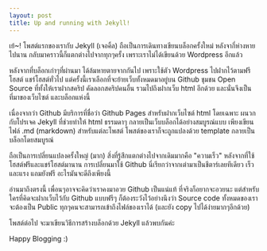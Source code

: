 ```yaml
---
layout: post
title: Up and running with Jekyll!
---
```


เย้~! โพสต์แรกของเรากับ Jekyll (เจอคิ้ล) ถือเป็นการเดินทางเขียนบล็อกครั้งใหม่ หลังจากี่ห่างหายไปนาน กลับมาคราวนี้ก็แตกต่างไปจากทุกๆครั้ง เพราะเราไม่ได้เขียนด้วย Wordpress อีกแล้ว 

หลังจากที่บล็อกเก่าๆที่ผ่านมา ได้ล้มหายตายจากกันไป เพราะใช้ตัว Wordpress ไปฝากไว้ตามฟรีโฮสต์ แชร์โฮสต์ทั่วไป แต่ครั้งนี้เราเลือกที่จะย้ายเว็บทั้งหมดมาอยู่บน Github ชุมชน Open Source ที่ทั้งให้เราฝากสคริป คัดลอกสคริปคนอื่น รวมไปถึงฝากเว็บ html อีกด้วย และนั่นจึงเป็นที่มาของเว็บไซต์ และบล็อกแห่งนี้

เนื่องจากว่า Github มีบริการที่ชื่อว่า Github Pages สำหรับฝากเว็บไซต์ html โดยเฉพาะ ผนวกกับโปรเจค Jekyll ที่ช่วยทำให้ html ธรรมดาๆ กลายเป็นเว็บบล็อกได้อย่างสมบูรณ์แบบ เพียงเขียนไฟล์ .md (markdown) สำหรับแต่ละโพสต์ โพสต์ของเราก็จะถูกแปลงด้วย template กลายเป็นบล็อกโดยสมบูรณ์ 

ถือเป็นการเปลี่ยนแปลงครั้งใหญ่ (มาก) สิ่งที่รู้สึกแตกต่างไปจากเดิมมากคือ "ความเร็ว" หลังจากที่ใช้โฮสต์ฟรีและแชร์โฮสต์มานาน การเปลี่ยนมาใช้ Github นี่เรียกว่าจากเต่ามาเป็นชีตาร์เลยทีเดียว เร็วและแรง แถมยังฟรี อะไรมันจะดีถึงเพียงนี้

อ่านมาถึงตรงนี้ เพื่อนๆอาจจะคิดว่าเราคงมาอวย Github เป็นแน่แท้ ที่จริงก็อยากจะอวยนะ แต่สำหรับใครที่คิดจะฝากเว็บไว้กับ Github แบบฟรีๆ ก็ต้องระวังไว้อย่างนึงว่า Source code ทั้งหมดของเราจะต้องเป็น Public ทุกๆคนจะสามารถเข้าถึงไฟล์ของเราได้ (และยัง copy ไปได้ง่ายมากๆอีกด้วย) 

โพสต์ต่อไป จะมาเขียนวิธีการสร้างบล็อกด้วย Jekyll แล้วพบกันค่ะ

Happy Blogging :)
